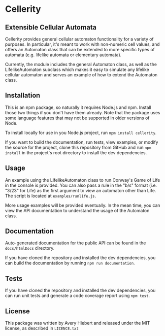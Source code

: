 # Cellerity
## Extensible Cellular Automata
Cellerity provides general cellular automaton functionality 
for a variety of purposes.  In particular, it's 
meant to work with non-numeric cell values, and offers an Automaton 
class that can be extended to more specific types of automata 
(e.g. lifelike automata or elementary automata).

Currently, the module includes the general Automaton class, as well as
the LifelikeAutomaton subclass which makes it easy to simulate any
lifelike cellular automaton and serves an example of how to extend
the Automaton class.

## Installation
This is an npm package, so naturally it requires Node.js and npm.
Install those two things if you don't have them already.
Note that the package uses some language features that may not 
be supported in older versions of Node.

To install locally for use in you Node.js project, run 
`npm install cellerity`.

If you want to build the documentation, run tests, view examples, 
or modify the source for the project, clone this repository from 
GitHub and run `npm install` in the project's root directory to
install the dev dependencies.

## Usage
An example using the LifelikeAutomaton class to run Conway's Game of Life
in the console is provided.  You can also pass a rule in the "b/s" format
(i.e. "3/23" for Life) as the first argument to view an automaton other than
Life.  The script is located at `examples/runlife.js`. 

More usage examples will be provided eventually.  In the mean time, you can
view the API documentation to understand the usage of the Automaton
class.

## Documentation
Auto-generated documentation for the public API can be found in 
the `docs/htmlDocs` directory.

If you have cloned the repository and installed the dev dependencies, 
you can build the documentation by running `npm run documentation`.

## Tests
If you have cloned the repository and installed the dev dependencies, 
you can run unit tests and generate a code coverage report using `npm test`.

## License
This package was written by Avery Hiebert and released under the 
MIT license, as described in `LICENCE.txt`
